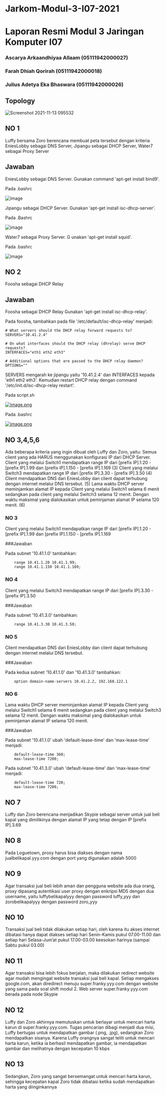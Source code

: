 # Jarkom-Modul-3-I07-2021

# Laporan Resmi Modul 3 Jaringan Komputer I07

### Ascarya Arkaandhiyaa Allaam	  (05111942000027)

### Farah Dhiah Qorirah 		       (05111942000018)

### Julius Adetya Eka Bhaswara 	  (05111942000026)

## Topology 

![Screenshot 2021-11-13 095532](https://user-images.githubusercontent.com/73812417/141603253-010e7a88-3a5b-4853-8143-b5024110497f.png)

## NO 1
Luffy bersama Zoro berencana membuat peta tersebut dengan kriteria EniesLobby sebagai DNS Server, Jipangu sebagai DHCP Server, Water7 sebagai Proxy Server 

## Jawaban

EniesLobby sebagai DNS Server.
Gunakan command 'apt-get install bind9'.

Pada .bashrc

![image](https://user-images.githubusercontent.com/77782259/141472142-891ac670-97eb-4ec8-a4dd-8257c7b26542.png)

Jipangu sebagai DHCP Server.
Gunakan 'apt-get install isc-dhcp-server'.

Pada .Bashrc

![image](https://user-images.githubusercontent.com/77782259/141472266-6da7944e-cd53-4ef7-818f-50f249242742.png)

Water7 sebagai Proxy Server. G
unakan 'apt-get install squid'.

Pada .bashrc

![image](https://user-images.githubusercontent.com/77782259/141472465-99aa0e93-3988-4072-8011-9943914b8f4c.png)

## NO 2
Foosha sebagai DHCP Relay 

## Jawaban

Foosha sebagai DHCP Relay 
Gunakan 'apt-get install isc-dhcp-relay'.

Pada foosha, tambahkan pada file '/etc/default/isc-dhcp-relay' menjadi:

```shell
# What servers should the DHCP relay forward requests to?
SERVERS="10.41.2.4"

# On what interfaces should the DHCP relay (dhrelay) serve DHCP requests?
INTERFACES="eth1 eth2 eth3"

# Additional options that are passed to the DHCP relay daemon?
OPTIONS=""
```

SERVERS mengarah ke jipangu yaitu '10.41.2.4' dan INTERFACES kepada 'eth1 eth2 eth3'.
Kemudian restart DHCP relay dengan command '/etc/init.d/isc-dhcp-relay restart'.

Pada script.sh

[![image.png](https://i.postimg.cc/SQwGMBCs/image.png)](https://postimg.cc/hh1xF3CW)

Pada .bashrc

[![image.png](https://i.postimg.cc/dtLhm3Rm/image.png)](https://postimg.cc/6yx6B9my)

## NO 3,4,5,6

Ada beberapa kriteria yang ingin dibuat oleh Luffy dan Zoro, yaitu:
Semua client yang ada HARUS menggunakan konfigurasi IP dari DHCP Server.
Client yang melalui Switch1 mendapatkan range IP dari [prefix IP].1.20 - [prefix IP].1.99 dan [prefix IP].1.150 - [prefix IP].1.169 (3)
Client yang melalui Switch3 mendapatkan range IP dari [prefix IP].3.30 - [prefix IP].3.50 (4)
Client mendapatkan DNS dari EniesLobby dan client dapat terhubung dengan internet melalui DNS tersebut. (5)
Lama waktu DHCP server meminjamkan alamat IP kepada Client yang melalui Switch1 selama 6 menit sedangkan pada client yang melalui Switch3 selama 12 menit. Dengan waktu maksimal yang dialokasikan untuk peminjaman alamat IP selama 120 menit. (6)



### NO 3
Client yang melalui Switch1 mendapatkan range IP dari [prefix IP].1.20 - [prefix IP].1.99 dan [prefix IP].1.150 - [prefix IP].1.169 

###Jawaban

Pada subnet '10.41.1.0' tambahkan:

```shell
    range 10.41.1.20 10.41.1.99;
    range 10.41.1.150 10.41.1.169;
```

### NO 4 
Client yang melalui Switch3 mendapatkan range IP dari [prefix IP].3.30 - [prefix IP].3.50

###Jawaban

Pada subnet '10.41.3.0' tambahkan:

```shell
    range 10.41.3.30 10.41.3.50;
```

### NO 5
Client mendapatkan DNS dari EniesLobby dan client dapat terhubung dengan internet melalui DNS tersebut.

###Jawaban

Pada kedua subnet '10.41.1.0' dan '10.41.3.0' tambahkan:

```shell
    option domain-name-servers 10.41.2.2, 192.168.122.1
```

### NO 6
Lama waktu DHCP server meminjamkan alamat IP kepada Client yang melalui Switch1 selama 6 menit sedangkan pada client yang melalui Switch3 selama 12 menit. Dengan waktu maksimal yang dialokasikan untuk peminjaman alamat IP selama 120 menit.

###Jawaban

Pada subnet '10.41.1.0' ubah 'default-lease-time' dan 'max-lease-time' menjadi:

```shell
    default-lease-time 360;
    max-lease-time 7200;
```

Pada subnet '10.41.3.0' ubah 'default-lease-time' dan 'max-lease-time' menjadi:

```shell
    default-lease-time 720;
    max-lease-time 7200;
```
##

## NO 7
Luffy dan Zoro berencana menjadikan Skypie sebagai server untuk jual beli kapal yang dimilikinya dengan alamat IP yang tetap dengan IP [prefix IP].3.69

## NO 8
Pada Loguetown, proxy harus bisa diakses dengan nama jualbelikapal.yyy.com dengan port yang digunakan adalah 5000 

## NO 9
Agar transaksi jual beli lebih aman dan pengguna website ada dua orang, proxy dipasang autentikasi user proxy dengan enkripsi MD5 dengan dua username, yaitu luffybelikapalyyy dengan password luffy_yyy dan zorobelikapalyyy dengan password zoro_yyy 

## NO 10 
Transaksi jual beli tidak dilakukan setiap hari, oleh karena itu akses internet dibatasi hanya dapat diakses setiap hari Senin-Kamis pukul 07.00-11.00 dan setiap hari Selasa-Jum’at pukul 17.00-03.00 keesokan harinya (sampai Sabtu pukul 03.00)

## NO 11
Agar transaksi bisa lebih fokus berjalan, maka dilakukan redirect website agar mudah mengingat website transaksi jual beli kapal. Setiap mengakses google.com, akan diredirect menuju super.franky.yyy.com dengan website yang sama pada soal shift modul 2. Web server super.franky.yyy.com berada pada node Skypie 

## NO 12
Luffy dan Zoro akhirnya memutuskan untuk berlayar untuk mencari harta karun di super.franky.yyy.com. Tugas pencarian dibagi menjadi dua misi, Luffy bertugas untuk mendapatkan gambar (.png, .jpg), sedangkan Zoro mendapatkan sisanya. Karena Luffy orangnya sangat teliti untuk mencari harta karun, ketika ia berhasil mendapatkan gambar, ia mendapatkan gambar dan melihatnya dengan kecepatan 10 kbps

## NO 13
Sedangkan, Zoro yang sangat bersemangat untuk mencari harta karun, sehingga kecepatan kapal Zoro tidak dibatasi ketika sudah mendapatkan harta yang diinginkannya
